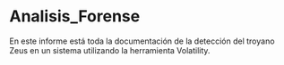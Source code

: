 # Analisis_Forense

En este informe está toda la documentación de la detección del troyano Zeus en un sistema utilizando la herramienta Volatility. 
